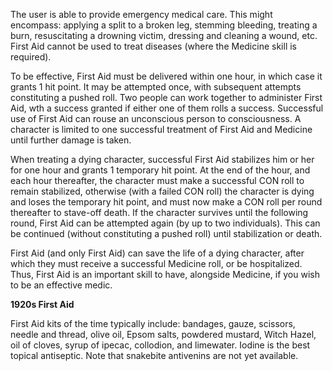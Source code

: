 The user is able to provide emergency medical care. This might encompass: applying a split to a broken leg, stemming bleeding, treating a burn, resuscitating a drowning victim, dressing and cleaning a wound, etc. First Aid cannot be used to treat diseases (where the Medicine skill is required).

To be effective, First Aid must be delivered within one hour, in which case it grants 1 hit point. It may be attempted once, with subsequent attempts constituting a pushed roll. Two people can work together to administer First Aid, wth a success granted if either one of them rolls a success. Successful use of First Aid can rouse an unconscious person to consciousness. A character is limited to one successful treatment of First Aid and Medicine until further damage is taken.

When treating a dying character, successful First Aid stabilizes him or her for one hour and grants 1 temporary hit point. At the end of the hour, and each hour thereafter, the character must make a successful CON roll to remain stabilized, otherwise (with a failed CON roll) the character is dying and loses the temporary hit point, and must now make a CON roll per round thereafter to stave-off death. If the character survives until the following round, First Aid can be attempted again (by up to two individuals). This can be continued (without constituting a pushed roll) until stabilization or death.

First Aid (and only First Aid) can save the life of a dying character, after which they must receive a successful Medicine roll, or be hospitalized. Thus, First Aid is an important skill to have, alongside Medicine, if you wish to be an effective medic.

**1920s First Aid**

First Aid kits of the time typically include: bandages, gauze, scissors, needle and thread, olive oil, Epsom salts, powdered mustard, Witch Hazel, oil of cloves, syrup of ipecac, collodion, and limewater. Iodine is the best topical antiseptic. Note that snakebite antivenins are not yet available.